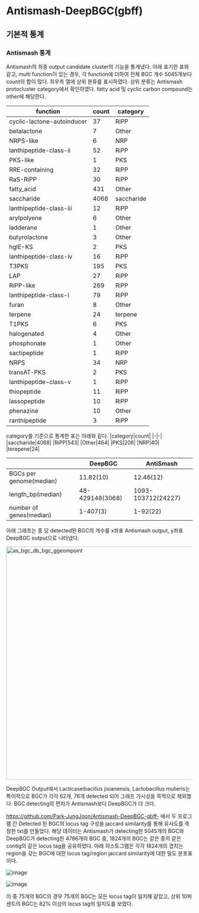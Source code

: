 # Antismash-DeepBGC(gbff) 
## 기본적 통계
### Antismash 통계 
Antismash의 최종 output candidate cluster의 기능을 통계냈다. 아래 표기한 표와 같고, multi function이 있는 경우, 각 function에 더하여 전체 BGC 개수 5045개보다 count의 합이 많다. 최우측 열에 상위 분류를 표시하였다. 상위 분류는 Antismash protocluster category에서 확인하였다. fatty acid 및 cyclic carbon compound는 other에 해당한다. 

|function|count|category|
|-|-|-|
|cyclic-lactone-autoinducer|37|RiPP|
|betalactone|7|Other|
|NRPS-like|6|NRP|
|lanthipeptide-class-ii|52|RiPP|
|PKS-like|1|PKS|
|RRE-containing|32|RiPP|
|RaS-RiPP|30|RiPP|
|fatty_acid|431|Other|
|saccharide|4068|saccharide|
|lanthipeptide-class-iii|12|RiPP|
|arylpolyene|6|Other|
|ladderane|1|Other|
|butyrolactone|3|Other|
|hglE-KS|2|PKS|
|lanthipeptide-class-iv|16|RiPP|
|T3PKS|195|PKS|
|LAP|27|RiPP|
|RiPP-like|269|RiPP|
|lanthipeptide-class-i|79|RiPP|
|furan|8|Other|
|terpene|24|terpene|
|T1PKS|6|PKS|
|halogenated|4|Other|
|phosphonate|1|Other|
|sactipeptide|1|RiPP|
|NRPS|34|NRP|
|transAT-PKS|2|PKS|
|lanthipeptide-class-v|1|RiPP|
|thiopeptide|11|RiPP|
|lassopeptide|10|RiPP|
|phenazine|10|Other|
|ranthipeptide|3|RiPP|

category를 기준으로 통계한 표는 아래와 같다. 
|category|count|
|-|-|
|saccharide|4068|
|RiPP|543|
|Other|464|
|PKS|206|
|NRP|40|
|terepene|24|

||DeepBGC|AntiSmash|
|-|-|-|
|BGCs per genome(median)|11.82(10)|12.46(12)|
|length_bp(median)|48-429148(3068)|1093-103712(24227)|
|number of genes(median)|1-407(3)|1-92(22)|

아래 그래프는 종 당 detected된 BGC의 개수를 x좌표 Antismash output, y좌표 DeepBGC output으로 나타냈다. 

<img width="628" alt="as_bgc_db_bgc_ggeompoint" src="https://user-images.githubusercontent.com/97942772/178883455-bf243db2-75fd-472b-9841-2cd8603ad598.png">

DeepBGC Output에서 Lacticaseibacillus jixianensis, Lactobacillus mulieris는 특이적으로 BGC가 각각 62개, 76개 detected 되어 그래프 가시성을 목적으로 제외했다. 
BGC detecting의 편차가 Antismash보다 DeepBGC가 더 크다.

https://github.com/Park-JungJoon/Antismash-DeepBGC-gbff- 에서 두 프로그램 간 Detected 된 BGC의 locus tag 구성을 jaccard similarity를 통해 유사도를 측정한 txt를 만들었다.
해당 데이터는 Antismash가 detecting한 5045개의 BGC와 DeepBGC가 detecting한 4786개의 BGC 중, 1824개의 BGC는 같은 종의 같은 contig의 같은 locus tag을 공유하였다. 
아래 히스토그램은 각각 1824개의 겹치는 region을 갖는 BGC에 대한 locus tag/region jaccard similarity에 대한 밀도 분포표이다.

![image](https://user-images.githubusercontent.com/97942772/178940537-9002037c-7777-4f7e-82d3-7bfaf624de01.png)

![image](https://user-images.githubusercontent.com/97942772/178940469-0b7031c8-85d0-4621-a645-600c59f37813.png)


이 중 75개의 BGC의 경우 75개의 BGC는 모든 locus tag이 일치해 같았고, 상위 10퍼센트의 BGC는 82% 이상의 locus tag의 일치도를 보였다. 
